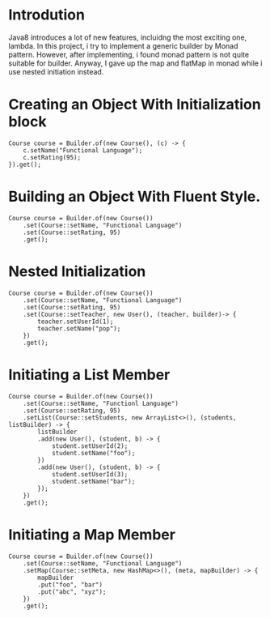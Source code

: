 # Introdution
Java8 introduces a lot of new features, incluidng the most exciting one, lambda. In this project, i try to implement a generic builder by Monad pattern. However, after implementing, i found monad pattern is not quite suitable for builder. Anyway, I gave up the map and flatMap in monad while i use nested initiation instead.


# Creating an Object With Initialization block

	Course course = Builder.of(new Course(), (c) -> {
        c.setName("Functional Language");
        c.setRating(95);
    }).get();

# Building an Object With Fluent Style.

	Course course = Builder.of(new Course())
        .set(Course::setName, "Functional Language")
        .set(Course::setRating, 95)
        .get();
	
# Nested Initialization 

	Course course = Builder.of(new Course())
        .set(Course::setName, "Functional Language")
        .set(Course::setRating, 95)
        .set(Course::setTeacher, new User(), (teacher, builder)-> {
            teacher.setUserId(1);
            teacher.setName("pop");
        })
        .get();

# Initiating a List Member

	Course course = Builder.of(new Course())
        .set(Course::setName, "Functionl Language")
        .set(Course::setRating, 95)
        .setList(Course::setStudents, new ArrayList<>(), (students, listBuilder) -> {
            listBuilder
            .add(new User(), (student, b) -> {
                student.setUserId(2);
                student.setName("foo");
            })
            .add(new User(), (student, b) -> {
                student.setUserId(3);
                student.setName("bar");
            });
        })
        .get(); 
        
# Initiating a Map Member

	Course course = Builder.of(new Course())
        .set(Course::setName, "Functional Language")
        .setMap(Course::setMeta, new HashMap<>(), (meta, mapBuilder) -> {
            mapBuilder
            .put("foo", "bar")
            .put("abc", "xyz");
        })
        .get();
        
